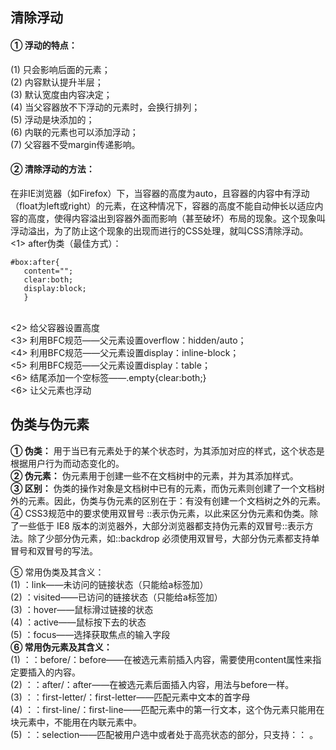 ## 清除浮动
#### ① 浮动的特点：
(1)	只会影响后面的元素；<br/>
(2)	内容默认提升半层；<br/>
(3)	默认宽度由内容决定；<br/>
(4)	当父容器放不下浮动的元素时，会换行排列；<br/>
(5)	浮动是块添加的；<br/>
(6)	内联的元素也可以添加浮动；<br/>
(7)	父容器不受margin传递影响。
#### ② 清除浮动的方法：
在非IE浏览器（如Firefox）下，当容器的高度为auto，且容器的内容中有浮动（float为left或right）的元素，在这种情况下，容器的高度不能自动伸长以适应内容的高度，使得内容溢出到容器外面而影响（甚至破坏）布局的现象。这个现象叫浮动溢出，为了防止这个现象的出现而进行的CSS处理，就叫CSS清除浮动。
<br/><1> after伪类（最佳方式）：
 ```
#box:after{
    content="";
    clear:both;
    display:block;
    }
```
<br/><2> 给父容器设置高度
<br/><3> 利用BFC规范——父元素设置overflow：hidden/auto；
<br/><4> 利用BFC规范——父元素设置display：inline-block；
<br/><5> 利用BFC规范——父元素设置display：table；
<br/><6> 结尾添加一个空标签——.empty{clear:both;}
<br/><6> 让父元素也浮动

## 伪类与伪元素
**① 伪类：**
用于当已有元素处于的某个状态时，为其添加对应的样式，这个状态是根据用户行为而动态变化的。
<br/> **② 伪元素：**
伪元素用于创建一些不在文档树中的元素，并为其添加样式。
<br/>**③ 区别：**
伪类的操作对象是文档树中已有的元素，而伪元素则创建了一个文档树外的元素。因此，伪类与伪元素的区别在于：有没有创建一个文档树之外的元素。
<br/>④ CSS3规范中的要求使用双冒号 ::表示伪元素，以此来区分伪元素和伪类。除了一些低于 IE8 版本的浏览器外，大部分浏览器都支持伪元素的双冒号::表示方法。除了少部分伪元素，如::backdrop 必须使用双冒号，大部分伪元素都支持单冒号和双冒号的写法。
   
⑤ 常用伪类及其含义：
<br/>(1) ：link——未访问的链接状态（只能给a标签加）
<br/>(2) ：visited——已访问的链接状态（只能给a标签加）
<br/>(3) ：hover——鼠标滑过链接的状态
<br/>(4) ：active——鼠标按下去的状态
<br/>(5) ：focus——选择获取焦点的输入字段
<br/>**⑥ 常用伪元素及其含义：**
<br/>(1) ：：before/：before——在被选元素前插入内容，需要使用content属性来指定要插入的内容。
<br/>(2) ：：after/：after——在被选元素后面插入内容，用法与before一样。
<br/>(3) ：：first-letter/：first-letter——匹配元素中文本的首字母
<br/>(4) ：：first-line/：first-line——匹配元素中的第一行文本，这个伪元素只能用在块元素中，不能用在内联元素中。
<br/>(5) ：：selection——匹配被用户选中或者处于高亮状态的部分，只支持：： 。
